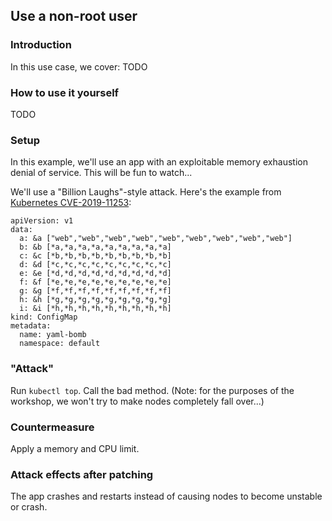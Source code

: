 ## Use a non-root user

### Introduction
In this use case, we cover:
TODO

### How to use it yourself
TODO

### Setup
In this example, we'll use an app with an exploitable
memory exhaustion denial of service. This will be fun to watch...

We'll use a "Billion Laughs"-style attack. Here's the example
from [Kubernetes CVE-2019-11253](https://github.com/kubernetes/kubernetes/issues/83253):
```
apiVersion: v1
data:
  a: &a ["web","web","web","web","web","web","web","web","web"]
  b: &b [*a,*a,*a,*a,*a,*a,*a,*a,*a]
  c: &c [*b,*b,*b,*b,*b,*b,*b,*b,*b]
  d: &d [*c,*c,*c,*c,*c,*c,*c,*c,*c]
  e: &e [*d,*d,*d,*d,*d,*d,*d,*d,*d]
  f: &f [*e,*e,*e,*e,*e,*e,*e,*e,*e]
  g: &g [*f,*f,*f,*f,*f,*f,*f,*f,*f]
  h: &h [*g,*g,*g,*g,*g,*g,*g,*g,*g]
  i: &i [*h,*h,*h,*h,*h,*h,*h,*h,*h]
kind: ConfigMap
metadata:
  name: yaml-bomb
  namespace: default
```

### "Attack"
Run `kubectl top`.
Call the bad method.
(Note: for the purposes of the workshop, we won't try to make
nodes completely fall over...)

### Countermeasure
Apply a memory and CPU limit.

### Attack effects after patching
The app crashes and restarts instead of causing nodes to
become unstable or crash.
